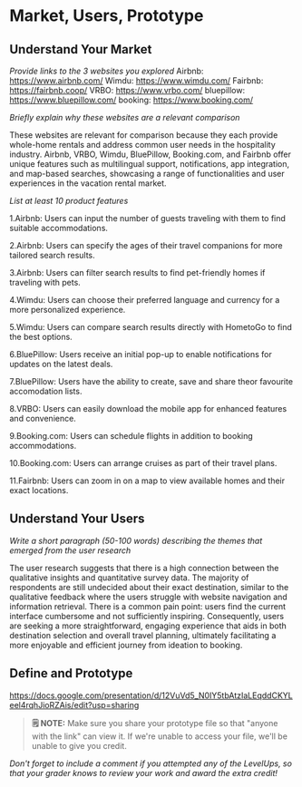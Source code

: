 # Market, Users, Prototype

## Understand Your Market
*Provide links to the 3 websites you explored* 
Airbnb: https://www.airbnb.com/
Wimdu: https://www.wimdu.com/
Fairbnb: https://fairbnb.coop/
VRBO: https://www.vrbo.com/
bluepillow: https://www.bluepillow.com/
booking: https://www.booking.com/


*Briefly explain why these websites are a relevant comparison* 

These websites are relevant for comparison because they each provide whole-home rentals and address common user needs in the hospitality industry. Airbnb, VRBO, Wimdu, BluePillow, Booking.com, and Fairbnb offer unique features such as multilingual support, notifications, app integration, and map-based searches, showcasing a range of functionalities and user experiences in the vacation rental market.

*List at least 10 product features*

1.Airbnb: Users can input the number of guests traveling with them to find suitable accommodations.

2.Airbnb: Users can specify the ages of their travel companions for more tailored search results.

3.Airbnb: Users can filter search results to find pet-friendly homes if traveling with pets.

4.Wimdu: Users can choose their preferred language and currency for a more personalized experience.

5.Wimdu: Users can compare search results directly with HometoGo to find the best options.

6.BluePillow: Users receive an initial pop-up to enable notifications for updates on the latest deals.

7.BluePillow: Users have the ability to create, save and share theor favourite accomodation lists.

8.VRBO: Users can easily download the mobile app for enhanced features and convenience.

9.Booking.com: Users can schedule flights in addition to booking accommodations.

10.Booking.com: Users can arrange cruises as part of their travel plans.

11.Fairbnb: Users can zoom in on a map to view available homes and their exact locations.




## Understand Your Users
*Write a short paragraph (50-100 words) describing the themes that emerged from the user research*


The user research suggests that there is a high connection between the qualitative insights and quantitative survey data. The majority of respondents are still undecided about their exact destination, similar to the qualitative feedback where the users struggle with website navigation and information retrieval. There is a common pain point: users find the current interface cumbersome and not sufficiently inspiring. Consequently, users are seeking a more straightforward, engaging experience that aids in both destination selection and overall travel planning, ultimately facilitating a more enjoyable and efficient journey from ideation to booking.



## Define and Prototype
<!-- *Paste a link to your prototype here*  -->
https://docs.google.com/presentation/d/12VuVd5_N0IY5tbAtzIaLEqddCKYLeel4rqhJioRZAis/edit?usp=sharing

> **🗒️ NOTE:** Make sure you share your prototype file so that "anyone with the link" can view it. If we're unable to access your file, we'll be unable to give you credit. 

*Don't forget to include a comment if you attempted any of the LevelUps, so that your grader knows to review your work and award the extra credit!* 



